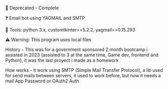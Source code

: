 🚫 Deprecated - Complete 

❓ Email bot using YAGMAIL and SMTP

🔨 Tools: python 3.x, customtkinter==5.2.2, yagmail==0.15.293

⚠️ Warning: This program uses local files


History - This was for a government sponsored 2 month bootcamp i assisted in 2023 (assisted to 3 at the same time, Game dev, frontend and Python), it was the last proyect i made as a homework

How works - it work using SMTP (Simple Mail Transfer Protocol), a lib used for send mails between servers, it used to work before, but now it needs a mail App Password or OAuth2 Auth
